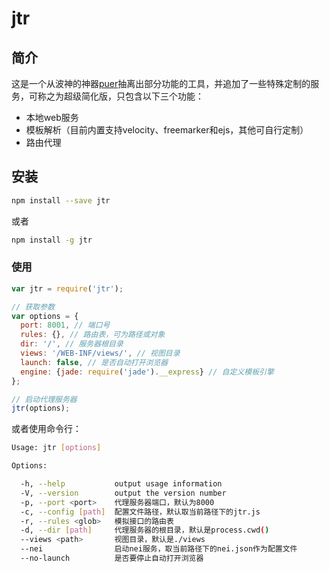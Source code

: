# jtr

## 简介

这是一个从波神的神器[puer](https://github.com/leeluolee/puer)抽离出部分功能的工具，并追加了一些特殊定制的服务，可称之为超级简化版，只包含以下三个功能：

* 本地web服务
* 模板解析（目前内置支持velocity、freemarker和ejs，其他可自行定制）
* 路由代理

## 安装

```bash
npm install --save jtr
```

或者

```bash
npm install -g jtr
```

### 使用

```javascript
var jtr = require('jtr');

// 获取参数
var options = {
  port: 8001, // 端口号
  rules: {}, // 路由表，可为路径或对象
  dir: '/', // 服务器根目录
  views: '/WEB-INF/views/', // 视图目录
  launch: false, // 是否自动打开浏览器
  engine: {jade: require('jade').__express} // 自定义模板引擎
};

// 启动代理服务器
jtr(options);
```

或者使用命令行：

```bash
Usage: jtr [options]

Options:

  -h, --help           output usage information
  -V, --version        output the version number
  -p, --port <port>    代理服务器端口，默认为8000
  -c, --config [path]  配置文件路径，默认取当前路径下的jtr.js
  -r, --rules <glob>   模拟接口的路由表
  -d, --dir [path]     代理服务器的根目录，默认是process.cwd()
  --views <path>       视图目录，默认是./views
  --nei                启动nei服务，取当前路径下的nei.json作为配置文件
  --no-launch          是否要停止自动打开浏览器
```
